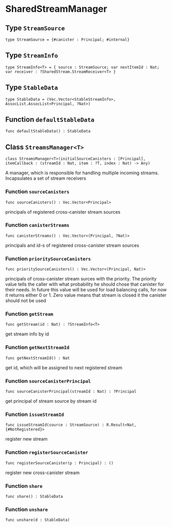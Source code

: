 # SharedStreamManager

## Type `StreamSource`
``` motoko
type StreamSource = {#canister : Principal; #internal}
```


## Type `StreamInfo`
``` motoko
type StreamInfo<T> = { source : StreamSource; var nextItemId : Nat; var receiver : ?SharedStream.StreamReceiver<T> }
```


## Type `StableData`
``` motoko
type StableData = (Vec.Vector<StableStreamInfo>, AssocList.AssocList<Principal, ?Nat>)
```


## Function `defaultStableData`
``` motoko
func defaultStableData() : StableData
```


## Class `StreamsManager<T>`

``` motoko
class StreamsManager<T>(initialSourceCanisters : [Principal], itemCallback : (streamId : Nat, item : ?T, index : Nat) -> Any)
```

A manager, which is responsible for handling multiple incoming streams. Incapsulates a set of stream receivers

### Function `sourceCanisters`
``` motoko
func sourceCanisters() : Vec.Vector<Principal>
```

principals of registered cross-canister stream sources


### Function `canisterStreams`
``` motoko
func canisterStreams() : Vec.Vector<(Principal, ?Nat)>
```

principals and id-s of registered cross-canister stream sources


### Function `prioritySourceCanisters`
``` motoko
func prioritySourceCanisters() : Vec.Vector<(Principal, Nat)>
```

principals of cross-canister stream surces with the priority. The priority value tells the caller
with what probability he should chose that canister for their needs. In future this value will be used for
load balancing calls, for now it returns either 0 or 1. Zero value means that stream is closed it the canister should not be used


### Function `getStream`
``` motoko
func getStream(id : Nat) : ?StreamInfo<T>
```

get stream info by id


### Function `getNextStreamId`
``` motoko
func getNextStreamId() : Nat
```

get id, which will be assigned to next registered stream


### Function `sourceCanisterPrincipal`
``` motoko
func sourceCanisterPrincipal(streamId : Nat) : ?Principal
```

get principal of stream source by stream id


### Function `issueStreamId`
``` motoko
func issueStreamId(source : StreamSource) : R.Result<Nat, {#NotRegistered}>
```

register new stream


### Function `registerSourceCanister`
``` motoko
func registerSourceCanister(p : Principal) : ()
```

register new cross-canister stream


### Function `share`
``` motoko
func share() : StableData
```



### Function `unshare`
``` motoko
func unshare(d : StableData)
```

